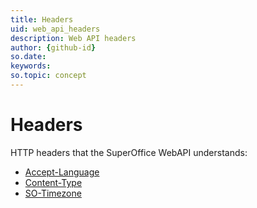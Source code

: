 ```yaml
---
title: Headers
uid: web_api_headers
description: Web API headers
author: {github-id}
so.date: 
keywords: 
so.topic: concept 
---
```


# Headers

HTTP headers that the SuperOffice WebAPI understands:

* [Accept-Language][1]
* [Content-Type][2]
* [SO-Timezone][3]

<!-- Referenced links -->
[1]: accept-language.md
[2]: content-type.md
[3]: so-timezone.md
